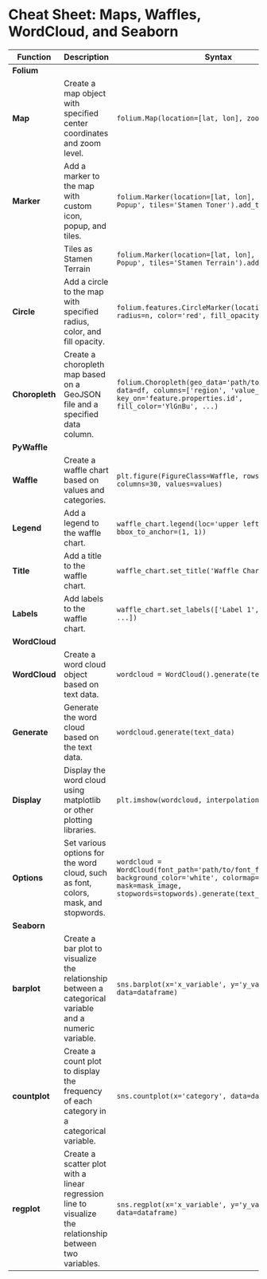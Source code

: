 # Cheat Sheet: Maps, Waffles, WordCloud, and Seaborn

| **Function**       | **Description**                                                                                           | **Syntax**                                                                                                                                                  | **Example**                                                                                                                                                      |
|---------------------|-----------------------------------------------------------------------------------------------------------|--------------------------------------------------------------------------------------------------------------------------------------------------------------|------------------------------------------------------------------------------------------------------------------------------------------------------------------|
| **Folium**          |                                                                                                                                               |                                                                                                                                                              |                                                                                                                                                                  |
| **Map**             | Create a map object with specified center coordinates and zoom level.                                   | `folium.Map(location=[lat, lon], zoom_start=n)`                                                                                                              | `world_map = folium.Map()`<br>`canada = folium.Map(location=[56.130, -106.35], zoom_start=4)`                                                                     |
| **Marker**          | Add a marker to the map with custom icon, popup, and tiles.                                              | `folium.Marker(location=[lat, lon], popup='Marker Popup', tiles='Stamen Toner').add_to(map)`                                                                 | `folium.Marker(location=[56.130, -106.35], tooltip='Marker', tiles='Stamen Toner').add_to(world_map)`                                                            |
|                     | Tiles as Stamen Terrain                                                                                  | `folium.Marker(location=[lat, lon], popup='Marker Popup', tiles='Stamen Terrain').add_to(map)`                                                               | `folium.Marker(location=[56.130, -106.35], tooltip='Marker', tiles='Stamen Terrain').add_to(world_map)`                                                          |
| **Circle**          | Add a circle to the map with specified radius, color, and fill opacity.                                  | `folium.features.CircleMarker(location=[lat, lon], radius=n, color='red', fill_opacity=n).add_to(map)`                                                       | `folium.features.CircleMarker(location=[56.130, -106.35], radius=1000, color='red', fill_opacity=0.5).add_to(world_map)`                                         |
| **Choropleth**      | Create a choropleth map based on a GeoJSON file and a specified data column.                              | `folium.Choropleth(geo_data='path/to/geojson_file', data=df, columns=['region', 'value_column'], key_on='feature.properties.id', fill_color='YlGnBu', ...)`   | `world_map.choropleth(geo_data=world_geo, data=df_can, columns=['Country', 'Total'], key_on='feature.properties.name', fill_color='YlOrRd', ...)`                 |
| **PyWaffle**        |                                                                                                                                               |                                                                                                                                                              |                                                                                                                                                                  |
| **Waffle**          | Create a waffle chart based on values and categories.                                                   | `plt.figure(FigureClass=Waffle, rows=20, columns=30, values=values)`                                                                                        | `plt.figure(FigureClass=Waffle, rows=20, columns=30, values=df_dsn['Total'], cmap_name='tab20', legend={'labels': label, 'loc': 'lower left', ...})`             |
| **Legend**          | Add a legend to the waffle chart.                                                                       | `waffle_chart.legend(loc='upper left', bbox_to_anchor=(1, 1))`                                                                                               |                                                                                                                                                                  |
| **Title**           | Add a title to the waffle chart.                                                                        | `waffle_chart.set_title('Waffle Chart Title')`                                                                                                               |                                                                                                                                                                  |
| **Labels**          | Add labels to the waffle chart.                                                                         | `waffle_chart.set_labels(['Label 1', 'Label 2', ...])`                                                                                                       |                                                                                                                                                                  |
| **WordCloud**       |                                                                                                                                               |                                                                                                                                                              |                                                                                                                                                                  |
| **WordCloud**       | Create a word cloud object based on text data.                                                          | `wordcloud = WordCloud().generate(text_data)`                                                                                                                | `alice_wc = WordCloud(background_color='white', max_words=2000, mask=alice_mask, stopwords=stopwords).generate(alice_novel)`<br>`plt.imshow(alice_wc, ...)`      |
| **Generate**        | Generate the word cloud based on the text data.                                                         | `wordcloud.generate(text_data)`                                                                                                                              |                                                                                                                                                                  |
| **Display**         | Display the word cloud using matplotlib or other plotting libraries.                                    | `plt.imshow(wordcloud, interpolation='bilinear')`                                                                                                            |                                                                                                                                                                  |
| **Options**         | Set various options for the word cloud, such as font, colors, mask, and stopwords.                      | `wordcloud = WordCloud(font_path='path/to/font_file', background_color='white', colormap='Blues', mask=mask_image, stopwords=stopwords).generate(text_data)` |                                                                                                                                                                  |
| **Seaborn**         |                                                                                                                                               |                                                                                                                                                              |                                                                                                                                                                  |
| **barplot**         | Create a bar plot to visualize the relationship between a categorical variable and a numeric variable.   | `sns.barplot(x='x_variable', y='y_variable', data=dataframe)`                                                                                                | `sns.barplot(x='Continent', y='Total', data=df_can1)`                                                                                                            |
| **countplot**       | Create a count plot to display the frequency of each category in a categorical variable.                | `sns.countplot(x='category', data=dataframe)`                                                                                                                | `sns.countplot(x='Continent', data=df_can)`                                                                                                                      |
| **regplot**         | Create a scatter plot with a linear regression line to visualize the relationship between two variables. | `sns.regplot(x='x_variable', y='y_variable', data=dataframe)`                                                                                                | `sns.regplot(x='year', y='total', data=df_tot)`                                                                                                                  |

